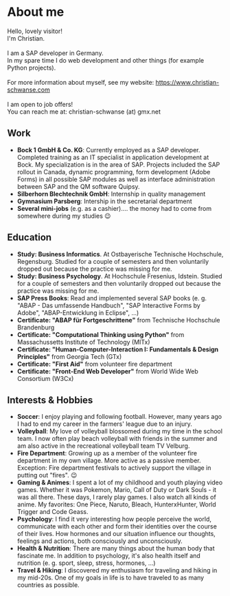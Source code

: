 # About me
Hello, lovely visitor!<br />
I'm Christian.<br />
<br />
I am a SAP developer in Germany.<br />
In my spare time I do web development and other things (for example Python projects).<br />
<br />
For more information about myself, see my website: https://www.christian-schwanse.com<br />
<br />
I am open to job offers!<br />
You can reach me at: christian-schwanse (at) gmx.net<br />

## Work
- **Bock 1 GmbH & Co. KG**: Currently employed as a SAP developer. Completed training as an IT specialist in application development at Bock. My specialization is in the area of SAP. Projects included the SAP rollout in Canada, dynamic programming, form development (Adobe Forms) in all possible SAP modules as well as interface administration between SAP and the QM software Quipsy.
- **Silberhorn Blechtechnik GmbH**: Internship in quality management
- **Gymnasium Parsberg**: Intership in the secretarial department
- **Several mini-jobs** (e.g. as a cashier).... the money had to come from somewhere during my studies :wink:
## Education
- **Study: Business Informatics**. At Ostbayerische Technische Hochschule, Regensburg. Studied for a couple of semesters and then voluntarily dropped out because the practice was missing for me.
- **Study: Business Psychology**. At Hochschule Fresenius, Idstein. Studied for a couple of semesters and then voluntarily dropped out because the practice was missing for me.
- **SAP Press Books**: Read and implemented several SAP books (e. g. "ABAP - Das umfassende Handbuch", "SAP Interactive Forms by Adobe", "ABAP-Entwicklung in Eclipse", ...)
- **Certificate: "ABAP für Fortgeschrittene"** from Technische Hochschule Brandenburg
- **Certificate: "Computational Thinking using Python"** from Massachussetts Institute of Technology (MITx)
- **Certificate: "Human-Computer-Interaction I: Fundamentals & Design Principles"** from Georgia Tech (GTx)
- **Certificate: "First Aid"** from volunteer fire department
- **Certificate: "Front-End Web Developer"** from World Wide Web Consortium (W3Cx)

## Interests & Hobbies
- **Soccer**: I enjoy playing and following football. However, many years ago I had to end my career in the farmers' league due to an injury.
- **Volleyball**: My love of volleyball blossomed during my time in the school team. I now often play beach volleyball with friends in the summer and am also active in the recreational volleyball team TV Velburg.
- **Fire Department**: Growing up as a member of the volunteer fire department in my own village. More active as a passive member. Exception: Fire department festivals to actively support the village in putting out "fires". :wink:
- **Gaming & Animes**: I spent a lot of my childhood and youth playing video games. Whether it was Pokemon, Mario, Call of Duty or Dark Souls - it was all there. These days, I rarely play games. I also watch all kinds of anime. My favorites: One Piece, Naruto, Bleach, HunterxHunter, World Trigger and Code Geass.
- **Psychology**: I find it very interesting how people perceive the world, communicate with each other and form their identities over the course of their lives. How hormones and our situation influence our thoughts, feelings and actions, both consciously and unconsciously.
- **Health & Nutrition**: There are many things about the human body that fascinate me. In addition to psychology, it's also health itself and nutrition (e. g. sport, sleep, stress, hormones, ...)
- **Travel & Hiking**: I discovered my enthusiasm for traveling and hiking in my mid-20s. One of my goals in life is to have traveled to as many countries as possible.

<!---
CrazyChair69/CrazyChair69 is a ✨ special ✨ repository because its `README.md` (this file) appears on your GitHub profile.
You can click the Preview link to take a look at your changes.
--->

